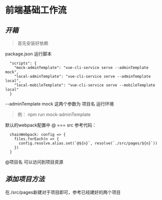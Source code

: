 ﻿# 前端基础工作流

## *开箱*

> 首先安装好依赖

package.json 运行脚本
```angular2
  "scripts": {
    "mock-adminTemplate": "vue-cli-service serve --adminTemplate mock",
    "local-adminTemplate": "vue-cli-service serve --adminTemplate local",
    "local-mobileTemplate": "vue-cli-service serve --mobileTemplate local"
  }
```
--adminTemplate mock 这两个参数为 项目名 运行环境 
> 例： npm run mock-adminTemplate

默认的webpack配置中 @ === src
参考代码：
```
  chainWebpack: config => {
    files.forEach(n => {
      config.resolve.alias.set(`@${n}`, resolve(`./src/pages/${n}`))
    })
  }
```
@项目名 可以访问到项目资源


## *添加项目方法*
在./src/pages新建对于项目即可，参考已经建好的两个项目
